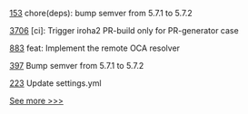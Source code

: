 
[153](https://github.com/hyperledger/anoncreds-spec/pull/153) chore(deps): bump semver from 5.7.1 to 5.7.2

[3706](https://github.com/hyperledger/iroha/pull/3706) [ci]: Trigger iroha2 PR-build only for PR-generator case

[883](https://github.com/hyperledger/aries-mobile-agent-react-native/pull/883) feat: Implement the remote OCA resolver

[397](https://github.com/hyperledger-labs/fablo/pull/397) Bump semver from 5.7.1 to 5.7.2

[223](https://github.com/hyperledger/anoncreds-rs/pull/223) Update settings.yml


[See more >>>](https://start-here.hyperledger.org/pull-requests)
